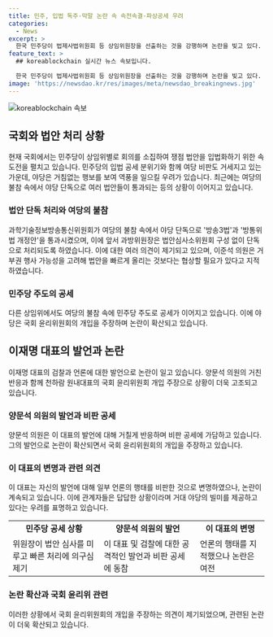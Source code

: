 ```yaml
---
title: 민주, 입법 독주·막말 논란 속 속전속결·파상공세 우려
categories:
  - News
excerpt: >
  한국 민주당이 법제사법위원회 등 상임위원장을 선출하는 것을 강행하며 논란을 빚고 있다. 더불어민주당은 상임위원회를 완전가동하고 야당의 거부 없이 법안들을 빠르게 통과시켰다. 특히 ‘방송3법’과 방송통신위원회법 개정안 처리에서는 법안심사소위원회를 건너뛰고 민주당 단독으로 처리하여 논란을 불렀다. 이에 대한 야당의 우려와 비판이 나오는 가운데, 이재명 대표의 지난 발언과 양문석 의원의 비난으로 인한 논란도 끊이지 않고 있다. 이에 대해 국회 윤리위원회의 징계 요구도 제기되고 있으며, 이 대표는 발언에 대해 일부 언론의 행태를 지적한 것으로 변명하고 있다. 이러한 상황 속에서 민주당은 논란을 피하기 어려운 상황에 직면하고 있다.
feature_text: >
  ## koreablockchain 실시간 뉴스 속보입니다.

  한국 민주당이 법제사법위원회 등 상임위원장을 선출하는 것을 강행하며 논란을 빚고 있다. 더불어민주당은 상임위원회를 완전가동하고 야당의 거부 없이 법안들을 빠르게 통과시켰다. 특히 ‘방송3법’과 방송통신위원회법 개정안 처리에서는 법안심사소위원회를 건너뛰고 민주당 단독으로 처리하여 논란을 불렀다. 이에 대한 야당의 우려와 비판이 나오는 가운데, 이재명 대표의 지난 발언과 양문석 의원의 비난으로 인한 논란도 끊이지 않고 있다. 이에 대해 국회 윤리위원회의 징계 요구도 제기되고 있으며, 이 대표는 발언에 대해 일부 언론의 행태를 지적한 것으로 변명하고 있다. 이러한 상황 속에서 민주당은 논란을 피하기 어려운 상황에 직면하고 있다.
image: 'https://newsdao.kr/res/images/meta/newsdao_breakingnews.jpg'
---
```


<p><img src="https://newsdao.kr/res/images/meta/newsdao_breakingnews.jpg" alt="koreablockchain 속보" /></p>

<h2 data-ke-size="size26">국회와 법안 처리 상황</h2>

<p data-ke-size="size16">현재 국회에서는 민주당이 상임위별로 회의를 소집하여 쟁점 법안을 입법화하기 위한 속도전을 펼치고 있습니다. 민주당의 입법 공세 분위기와 함께 여당 비판도 거세지고 있는 가운데, 야당은 거침없는 행보를 보여 역풍을 일으킬 우려가 있습니다. 최근에는 여당의 불참 속에서 야당 단독으로 여러 법안들이 통과되는 등의 상황이 이어지고 있습니다.</p>

<h3>법안 단독 처리와 여당의 불참</h3>

<p data-ke-size="size16">과학기술정보방송통신위원회가 여당의 불참 속에서 야당 단독으로 '방송3법'과 '방통위법 개정안'을 통과시켰으며, 이에 앞서 과방위원장은 법안심사소위원회 구성 없이 단독으로 처리되도록 하였습니다. 이에 대한 여러 의견이 제기되고 있으며, 이준석 의원은 거부권 행사 가능성을 고려해 법안을 빠르게 올리는 것보다는 협상할 필요가 있다고 지적하였습니다.</p>

<h3>민주당 주도의 공세</h3>

<p data-ke-size="size16">다른 상임위에서도 여당의 불참 속에 민주당 주도로 공세가 이어지고 있습니다. 이에 야당은 국회 윤리위원회의 개입을 주장하며 논란이 확산되고 있습니다.</p>

<h2 data-ke-size="size26">이재명 대표의 발언과 논란</h2>

<p data-ke-size="size16">이재명 대표의 검찰과 언론에 대한 발언으로 논란이 일고 있습니다. 양문석 의원의 거친 반응과 함께 천하람 원내대표의 국회 윤리위원회 개입 주장으로 상황이 더욱 고조되고 있습니다.</p>

<h3>양문석 의원의 발언과 비판 공세</h3>

<p data-ke-size="size16">양문석 의원은 이 대표의 발언에 대해 거칠게 반응하며 비판 공세에 가담하고 있습니다. 그의 발언으로 논란이 확산되면서 국회 윤리위원회의 개입을 주장하고 있습니다.</p>

<h3>이 대표의 변명과 관련 의견</h3>

<p data-ke-size="size16">이 대표는 자신의 발언에 대해 일부 언론의 행태를 비판한 것으로 변명하였으나, 논란이 계속되고 있습니다. 이에 관계자들은 답답한 상황이라며 거대 야당의 빌미를 제공하고 있다는 우려를 표명하고 있습니다.</p>

<table>
    <tbody>
        <tr>
            <td style="text-align: center; height: 17px;"><b>민주당 공세 상황</b></td>
            <td style="text-align: center; height: 17px;"><b>양문석 의원의 발언</b></td>
            <td style="text-align: center; height: 17px;"><b>이 대표의 변명</b></td>
        </tr>
        <tr>
            <td style="text-align: left;">위원장이 법안 심사를 미루고 빠른 처리에 의구심 제기</td>
            <td style="text-align: left;">이 대표 및 검찰에 대한 공격적인 발언과 비판 공세에 동참</td>
            <td style="text-align: left;">언론의 행태를 지적했으나 논란은 여전</td>
        </tr>
    </tbody>
</table>

<h3>논란 확산과 국회 윤리위 관련</h3>

<p data-ke-size="size16">이러한 상황에서 국회 윤리위원회의 개입을 주장하는 의견이 제기되었으며, 관련된 논란이 더욱 확산되고 있습니다.</p>

